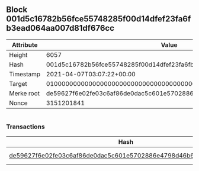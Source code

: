 ## Block 001d5c16782b56fce55748285f00d14dfef23fa6fb3ead064aa007d81df676cc

Attribute | Value
--- | ---
Height | 6057
Hash | 001d5c16782b56fce55748285f00d14dfef23fa6fb3ead064aa007d81df676cc
Timestamp | 2021-04-07T03:07:22+00:00
Target | 0100000000000000000000000000000000000000000000000000000000000000
Merke root | de59627f6e02fe03c6af86de0dac5c601e5702886e4798d46b6c97dc78255a45
Nonce | 3151201841

```

```

### Transactions

Hash | Amount
--- | ---
[de59627f6e02fe03c6af86de0dac5c601e5702886e4798d46b6c97dc78255a45](de59627f6e02fe03c6af86de0dac5c601e5702886e4798d46b6c97dc78255a45.md) | 10.00000000 SKEPTI 
